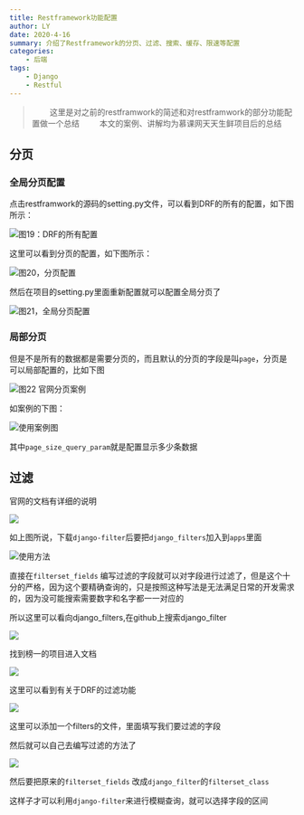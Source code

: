 ```yaml
---
title: Restframework功能配置
author: LY
date: 2020-4-16
summary: 介绍了Restframework的分页、过滤、搜索、缓存、限速等配置
categories:
    - 后端
tags:
    - Django
    - Restful
---
```


> &nbsp;&nbsp;&nbsp;&nbsp;&nbsp;&nbsp;&nbsp;&nbsp;这里是对之前的restframwork的简述和对restframwork的部分功能配置做一个总结
> &nbsp;&nbsp;&nbsp;&nbsp;&nbsp;&nbsp;&nbsp;&nbsp;本文的案例、讲解均为慕课网天天生鲜项目后的总结

## 分页

### 全局分页配置

点击restframwork的源码的setting.py文件，可以看到DRF的所有的配置，如下图所示：

![图19：DRF的所有配置](https://txy-tc-ly-1256104767.cos.ap-guangzhou.myqcloud.com/20200415182030.png)

这里可以看到分页的配置，如下图所示：

![图20，分页配置](https://txy-tc-ly-1256104767.cos.ap-guangzhou.myqcloud.com/20200415182236.png)

然后在项目的setting.py里面重新配置就可以配置全局分页了

![图21，全局分页配置](https://txy-tc-ly-1256104767.cos.ap-guangzhou.myqcloud.com/20200415182332.png)

### 局部分页

但是不是所有的数据都是需要分页的，而且默认的分页的字段是叫`page`，分页是可以局部配置的，比如下图

![图22 官网分页案例](https://txy-tc-ly-1256104767.cos.ap-guangzhou.myqcloud.com/20200415184435.png)

如案例的下图：

![使用案例图](https://txy-tc-ly-1256104767.cos.ap-guangzhou.myqcloud.com/20200415201140.png)

其中`page_size_query_param`就是配置显示多少条数据

## 过滤

官网的文档有详细的说明

![](https://txy-tc-ly-1256104767.cos.ap-guangzhou.myqcloud.com/20200416154525.png)

如上图所说，下载`django-filter`后要把`django_filters`加入到`apps`里面

![使用方法](https://txy-tc-ly-1256104767.cos.ap-guangzhou.myqcloud.com/20200416155712.png)

直接在`filterset_fields` 编写过滤的字段就可以对字段进行过滤了，但是这个十分的严格，因为这个要精确查询的，只是按照这种写法是无法满足日常的开发需求的，因为没可能搜索需要数字和名字都一一对应的

所以这里可以看向django_filters,在github上搜索django_filter

![](https://txy-tc-ly-1256104767.cos.ap-guangzhou.myqcloud.com/20200416160108.png)

找到榜一的项目进入文档

![](https://txy-tc-ly-1256104767.cos.ap-guangzhou.myqcloud.com/20200416160157.png)

这里可以看到有关于DRF的过滤功能

![](https://txy-tc-ly-1256104767.cos.ap-guangzhou.myqcloud.com/20200416160359.png)

这里可以添加一个filters的文件，里面填写我们要过滤的字段

然后就可以自己去编写过滤的方法了

![](https://txy-tc-ly-1256104767.cos.ap-guangzhou.myqcloud.com/20200416160616.png)

然后要把原来的`filterset_fields` 改成`django_filter`的`filterset_class` 

这样子才可以利用`django-filter`来进行模糊查询，就可以选择字段的区间

